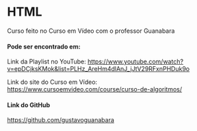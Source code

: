 # HTML

Curso feito no Curso em Vídeo com o professor Guanabara

<h4>Pode ser encontrado em:</h4>

Link da Playlist no YouTube:
https://www.youtube.com/watch?v=epDCjksKMok&list=PLHz_AreHm4dlAnJ_jJtV29RFxnPHDuk9o

Link do site do Curso em Vídeo: 
https://www.cursoemvideo.com/course/curso-de-algoritmos/

<h4>Link do GitHub</h4>

https://github.com/gustavoguanabara
